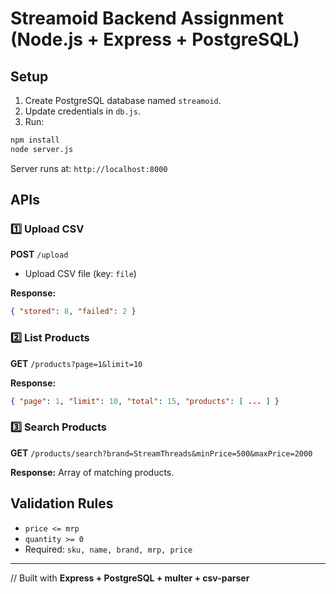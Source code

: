 # Streamoid Backend Assignment (Node.js + Express + PostgreSQL)


## Setup
1. Create PostgreSQL database named `streamoid`.
2. Update credentials in `db.js`.
3. Run:
```bash
npm install
node server.js
```


Server runs at: `http://localhost:8000`


##  APIs


### 1️⃣ Upload CSV
**POST** `/upload`
- Upload CSV file (key: `file`)


**Response:**
```json
{ "stored": 8, "failed": 2 }
```


### 2️⃣ List Products
**GET** `/products?page=1&limit=10`


**Response:**
```json
{ "page": 1, "limit": 10, "total": 15, "products": [ ... ] }
```


### 3️⃣ Search Products
**GET** `/products/search?brand=StreamThreads&minPrice=500&maxPrice=2000`


**Response:** Array of matching products.


## Validation Rules
- `price <= mrp`
- `quantity >= 0`
- Required: `sku, name, brand, mrp, price`


---
// Built with **Express + PostgreSQL + multer + csv-parser**
